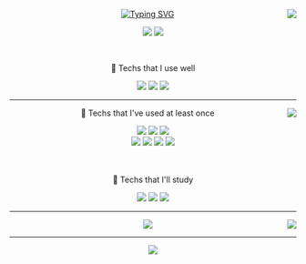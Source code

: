 <!--![Header](https://capsule-render.vercel.app/api?type=waving&color=auto&height=100&section=header)-->
<div align="center">
    <img align="right" src="https://github-readme-stats.vercel.app/api/top-langs/?username=tubus1130&theme=tokyonight&exclude_repo=Computer-Science-Engineering&layout=compact&langs_count=8&card_width=460"/>
  
 [![Typing SVG](https://readme-typing-svg.demolab.com?font=Redressed&pause=1000&color=70A5FD&center=true&width=235&lines=Developer+Dong+Ho)](https://git.io/typing-svg)
  
  
  <a href="https://hits.seeyoufarm.com"><img src="https://hits.seeyoufarm.com/api/count/incr/badge.svg?url=https%3A%2F%2Fgithub.com%2Ftubus1130%2Fhit-counter&count_bg=%23585B56&title_bg=%231D191C&icon=v.svg&icon_color=%23E10404&title=hits&edge_flat=true"/></a> 
  <a href="https://velog.io/@tubus1130"><img src="https://img.shields.io/badge/Tech%20Blog-11B48A?style=flat-square&logo=Vimeo&logoColor=white&link=https://velog.io/@tubus1130"/></a>
  <p align="center"> &nbsp; </p>
  <p align="center"> 📌 Techs that I use well </p>  
  
  <img src="https://img.shields.io/badge/JAVA-007396?style=plastic&logo=java&logoColor=white">
  <img src="https://img.shields.io/badge/ORACLE-F80000?style=plastic&logo=oracle&logoColor=white">
  <img src="https://img.shields.io/badge/SPRING-6DB33F?style=plastic&logo=spring&logoColor=white">
  
  
</div>

 ---

<div align="center">
    <img align="right" src="https://github-readme-stats.vercel.app/api?username=tubus1130&show_icons=true&theme=tokyonight"/>  
  <p align="center"> 📌 Techs that I've used at least once </p>  
  <img src="https://img.shields.io/badge/HTML5-E34F26?style=plastic&logo=html5&logoColor=white"/>
  <img src="https://img.shields.io/badge/CSS-1572B6?style=plastic&logo=css3&logoColor=white"/>
  <img src="https://img.shields.io/badge/JAVASCRIPT-F7DF1E?style=plastic&logo=javascript&logoColor=black">
 
  <br>
  <img src="https://img.shields.io/badge/PYTHON-3766AB?style=plastic&logo=Python&logoColor=white"/>
  <img src="https://img.shields.io/badge/JQUERY-0769AD?style=plastic&logo=jquery&logoColor=white">
  <img src="https://img.shields.io/badge/REACT-61DAFB?style=plastic&logo=react&logoColor=black"> 
  <img src="https://img.shields.io/badge/C-A8B9CC?style=plastic&logo=C&logoColor=white"/><br><br><br>
  <p align="center"> 📌 Techs that I'll study </p>
  <img src="https://img.shields.io/badge/MYSQL-4479A1?style=plastic&logo=mysql&logoColor=white">
  <img src="https://img.shields.io/badge/MONGODB-47A248?style=plastic&logo=MongoDB&logoColor=white">
  <img src="https://img.shields.io/badge/NODE.JS-339933?style=plastic&logo=Node.js&logoColor=white">
</div>

---
<div align="center">
    <img src="http://mazassumnida.wtf/api/generate_badge?boj=tubus17"/>
    <img align="right" src="https://streak-stats.demolab.com?user=tubus1130&theme=tokyonight-duo&hide_border=true&border_radius=5.3&date_format=%5BY%20%5DM%20j&card_width=420">
</div>

---
<div align="center">
    <img src="https://github-readme-activity-graph.vercel.app/graph?username=tubus1130&theme=tokyo-night">
</div>
<!--![Footer](https://capsule-render.vercel.app/api?type=waving&color=auto&height=100&section=footer)-->
